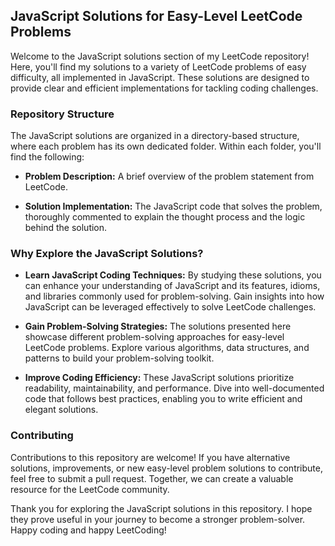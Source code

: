 ## JavaScript Solutions for Easy-Level LeetCode Problems

Welcome to the JavaScript solutions section of my LeetCode repository! Here, you'll find my solutions to a variety of LeetCode problems of easy difficulty, all implemented in JavaScript. These solutions are designed to provide clear and efficient implementations for tackling coding challenges.

### Repository Structure

The JavaScript solutions are organized in a directory-based structure, where each problem has its own dedicated folder. Within each folder, you'll find the following:

- **Problem Description:** A brief overview of the problem statement from LeetCode.

- **Solution Implementation:** The JavaScript code that solves the problem, thoroughly commented to explain the thought process and the logic behind the solution.

### Why Explore the JavaScript Solutions?

- **Learn JavaScript Coding Techniques:** By studying these solutions, you can enhance your understanding of JavaScript and its features, idioms, and libraries commonly used for problem-solving. Gain insights into how JavaScript can be leveraged effectively to solve LeetCode challenges.

- **Gain Problem-Solving Strategies:** The solutions presented here showcase different problem-solving approaches for easy-level LeetCode problems. Explore various algorithms, data structures, and patterns to build your problem-solving toolkit.

- **Improve Coding Efficiency:** These JavaScript solutions prioritize readability, maintainability, and performance. Dive into well-documented code that follows best practices, enabling you to write efficient and elegant solutions.

### Contributing

Contributions to this repository are welcome! If you have alternative solutions, improvements, or new easy-level problem solutions to contribute, feel free to submit a pull request. Together, we can create a valuable resource for the LeetCode community.

Thank you for exploring the JavaScript solutions in this repository. I hope they prove useful in your journey to become a stronger problem-solver. Happy coding and happy LeetCoding!
